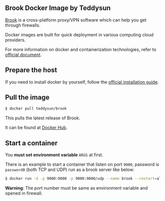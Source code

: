 ## Brook Docker Image by Teddysun

[Brook][1] is a cross-platform proxy/VPN software which can help you get through firewalls.

Docker images are built for quick deployment in various computing cloud providers.

For more information on docker and containerization technologies, refer to [official document][2].

## Prepare the host

If you need to install docker by yourself, follow the [official installation guide][3].

## Pull the image

```bash
$ docker pull teddysun/brook
```

This pulls the latest release of Brook.

It can be found at [Docker Hub][4].

## Start a container

You **must set environment variable** `ARGS` at first.

There is an example to start a container that listen on port `9000`, password is `password0` (both TCP and UDP) run as a brook server like below:

```bash
$ docker run -d -p 9000:9000 -p 9000:9000/udp --name brook --restart=always -e "ARGS=server -l :9000 -p password0" teddysun/brook
```

**Warning**: The port number must be same as environment variable and opened in firewall.

[1]: https://github.com/txthinking/brook
[2]: https://docs.docker.com/
[3]: https://docs.docker.com/install/
[4]: https://hub.docker.com/r/teddysun/brook/